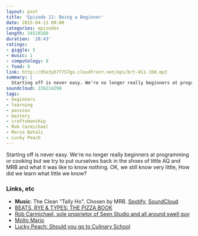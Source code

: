 ```yaml
---
layout: post
title: 'Episode 11: Being a Beginner'
date: 2015-04-13 09:00
categories: episodes
length: 34529280
duration: '28:43'
ratings:
- giggle: 5
- music: 1
- computology: 8
- food: 8
link: http://d5e3yh7f757go.cloudfront.net/eps/brt-011-160.mp3
summary: |
  Starting off is never easy. We're no longer really beginners at programming or cooking but we try to put ourselves back in the shoes of little AQ and MRB and what it was like to know nothing. OK, we still know very little, How did we learn what little we know?
soundcloud: 226214298
tags:
- beginners
- learning
- passion
- mastery
- craftsmanship
- Rob Carmichael
- Mario Batali
- Lucky Peach
---
```

Starting off is never easy. We're no longer really beginners at programming or cooking but we try to put ourselves back in the shoes of little AQ and MRB and what it was like to know nothing. OK, we still know very little, How did we learn what little we know?

<!-- more -->

### Links, etc

* <strong>Music</strong>: The Clean "Tally Ho", Chosen by MRB. [Spotify](https://open.spotify.com/track/0KDEwuYRlC46HPMVSwd1re), [SoundCloud](https://soundcloud.com/mergerecords/the-clean-tally-ho)
* [BEATS, RYE & TYPES: THE PIZZA BOOK](http://beatsryetypes.com/pizza)
* [Rob Carmichael, sole proprietor of Seen Studio and all around swell guy](http://seenstudio.com)
* [Molto Mario](http://www.foodnetwork.com/shows/molto-mario.html)
* [Lucky Peach: Should you go to Culinary School](http://luckypeach.com/should-you-go-to-culinary-school/)
